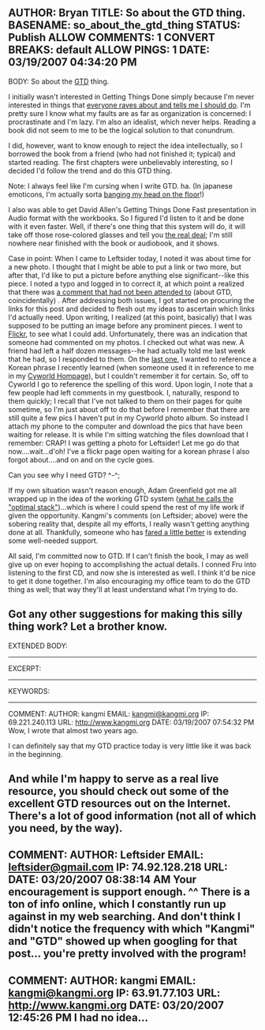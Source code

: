 AUTHOR: Bryan
TITLE: So about the GTD thing.
BASENAME: so_about_the_gtd_thing
STATUS: Publish
ALLOW COMMENTS: 1
CONVERT BREAKS: __default__
ALLOW PINGS: 1
DATE: 03/19/2007 04:34:20 PM
-----
BODY:
So about the <a href="http://www.davidco.com/">GTD</a> thing.

I initially wasn't interested in Getting Things Done simply because I'm never interested in things that <a href="http://www.leftsider.com/leftsider/2007/01/top_5_reasons_why_the_iphone_i.htm">everyone raves about and tells me I should do</a>. I'm pretty sure I know what my faults are as far as organization is concerned: I procrastinate and I'm lazy. I'm also an idealist, which never helps. Reading a book did not seem to me to be the logical solution to that conundrum. 

I did, however, want to know enough to reject the idea intellectually, so I borrowed the book from a friend (who had not finished it; typical) and started reading. The first chapters were unbelievably interesting, so I decided I'd follow the trend and do this GTD thing.

Note: I always feel like I'm cursing when I write GTD. ha. (In japanese emoticons, I'm actually sorta <a href="http://whatjapanthinks.com/2006/08/14/japans-top-thirty-emoticons/">banging my head on the floor</a>!)

I also  was able to get David Allen's Getting Things Done Fast presentation in Audio format with the workbooks. So I figured I'd listen to it and be done with it even faster. Well, if there's one thing that this system will do, it will take off those rose-colored glasses and tell you <a href="http://twitter.com/Leftsider/statuses/9430051">the real deal</a>; I'm still nowhere near finished with the book or audiobook, and it shows.

Case in point: When I came to Leftsider today, I noted it was about time for a new photo. I thought that I might be able to put a link or two more, but after that, I'd like to put a picture before anything else significant--like this piece. I noted a typo and logged in to correct it, at which point a realized that there was <a href="http://www.leftsider.com/leftsider/2007/03/the_man_holding_me_down.htm">a comment that had not been attended to</a> (about GTD, coincidentally) . After addressing both issues, I got started on procuring the links for this post and decided to flesh out my ideas to ascertain which links I'd actually need. Upon writing, I realized (at this point, basically) that I was supposed to be putting an image before any prominent pieces. I went to <a href="http://www.flickr.com/photos/leftsider/friends/">Flickr</a>, to see what I could add. Unfortunately, there was an indication that someone had commented on my photos. I checked out what was new. A friend had left a half dozen messages--he had actually told me last week that he had, so I responded to them. On the <a href="http://www.flickr.com/photos/leftsider/390387263/">last one</a>, I wanted to reference a Korean phrase I recently learned (when someone used it in reference to me in my <a href="http://cyworld.nate.com/leftsider">Cyworld Hompage</a>), but I couldn't remember it for certain. So, off to Cyworld I go to reference the spelling of this word. Upon login, I note that a few people had left comments in my guestbook. I, naturally, respond to them quickly; I recall that I've not talked to them on their pages for quite sometime, so I'm just about off to do that before I remember that there are still quite a few pics I haven't put in my Cyworld photo album. So instead I attach my phone to the computer and download the pics that have been waiting for release. It is while I'm sitting watching the files download that I remember: CRAP! I was getting a photo for Leftsider! Let me go do that now....wait...d'oh! I've a flickr page open waiting for a korean phrase I also forgot about....and on and on the cycle goes.

Can you see why I need GTD? ^-^;

If my own situation wasn't reason enough, Adam Greenfield got me all wrapped up in the idea of the working GTD system (<a href="http://speedbird.wordpress.com/2007/03/07/clean-living-approaching-the-optimal-stack/">what he calls the "optimal stack"</a>)...which is where I could spend the rest of my life work if given the opportunity. Kangmi's comments (on Leftsider; above) were the sobering reality that, despite all my efforts, I really wasn't getting anything done at all. Thankfully, someone who has <a href="http://www.kangmi.org/index/weblog/comments/tools_for_concentration_part_ii/">fared a little better</a> is extending some well-needed support.

All said, I'm committed now to GTD. If I can't finish the book, I may as well give up on ever hoping to accomplishing the actual details. I conned Fru into listening to the first CD, and now she is interested as well. I think it'd be nice to get it done together. I'm also encouraging my office team to do the GTD thing as well; that way they'll at least understand what I'm trying to do.

Got any other suggestions for making this silly thing work? Let a brother know.
-----
EXTENDED BODY:

-----
EXCERPT:

-----
KEYWORDS:

-----

COMMENT:
AUTHOR: kangmi
EMAIL: kangmi@kangmi.org
IP: 69.221.240.113
URL: http://www.kangmi.org
DATE: 03/19/2007 07:54:32 PM
Wow, I wrote that almost two years ago.

I can definitely say that my GTD practice today is very little like it was back in the beginning.

And while I'm happy to serve as a real live resource, you should check out some of the excellent GTD resources out on the Internet. There's a lot of good information (not all of which you need, by the way).
-----

COMMENT:
AUTHOR: Leftsider
EMAIL: leftsider@gmail.com
IP: 74.92.128.218
URL: 
DATE: 03/20/2007 08:38:14 AM
Your encouragement is support enough. ^^
There is a ton of info online, which I constantly run up against in my web searching. And don't think I didn't notice the frequency with which "Kangmi" and "GTD" showed up when googling for that post... you're pretty involved with the program!
-----

COMMENT:
AUTHOR: kangmi
EMAIL: kangmi@kangmi.org
IP: 63.91.77.103
URL: http://www.kangmi.org
DATE: 03/20/2007 12:45:26 PM
I had no idea...
-----


